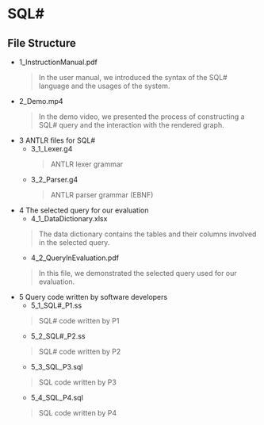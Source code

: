 # SQL# 

## File Structure

- 1_InstructionManual.pdf
  > In the user manual, we introduced the syntax of the SQL# language and the usages of the system.
- 2_Demo.mp4
  > In the demo video, we presented the process of constructing a SQL# query and the interaction with the rendered graph.
- 3 ANTLR files for SQL#
  - 3_1_Lexer.g4
    > ANTLR lexer grammar 
  - 3_2_Parser.g4
    > ANTLR parser grammar (EBNF)
- 4 The selected query for our evaluation
  - 4_1_DataDictionary.xlsx
  > The data dictionary contains the tables and their columns involved in the selected query. 
  - 4_2_QueryInEvaluation.pdf
  > In this file, we demonstrated the selected query used for our evaluation.
- 5 Query code written by software developers
  - 5_1_SQL#_P1.ss
  > SQL# code written by P1
  - 5_2_SQL#_P2.ss
  > SQL# code written by P2
  - 5_3_SQL_P3.sql
  > SQL code written by P3
  - 5_4_SQL_P4.sql
  > SQL code written by P4
